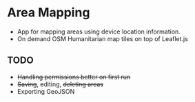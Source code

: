 # Area Mapping
- App for mapping areas using device location information.
- On demand OSM Humanitarian map tiles on top of Leaflet.js

## TODO
- ~~Handling permissions better on first run~~
- ~~Saving~~, editing, ~~deleting areas~~
- Exporting GeoJSON
